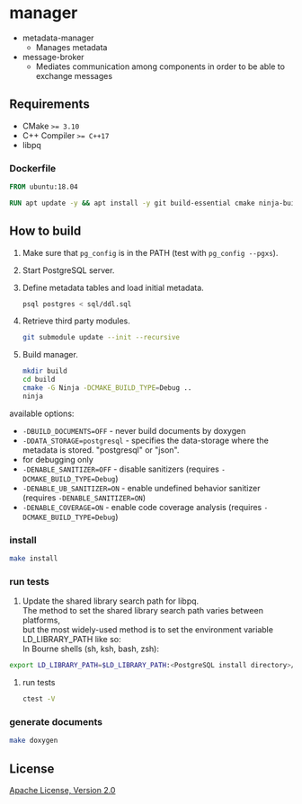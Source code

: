 # manager

* metadata-manager
  * Manages metadata
* message-broker
  * Mediates communication among components in order to be able to exchange messages

## Requirements

* CMake `>= 3.10`
* C++ Compiler `>= C++17`
* libpq

### Dockerfile

```dockerfile
FROM ubuntu:18.04

RUN apt update -y && apt install -y git build-essential cmake ninja-build doxygen libboost-system-dev
```

## How to build

1. Make sure that `pg_config` is in the PATH (test with `pg_config --pgxs`).

1. Start PostgreSQL server.

1. Define metadata tables and load initial metadata.

    ```sh
    psql postgres < sql/ddl.sql
    ```

1. Retrieve third party modules.

    ```sh
    git submodule update --init --recursive
    ```

1. Build manager.

    ```sh
    mkdir build
    cd build
    cmake -G Ninja -DCMAKE_BUILD_TYPE=Debug ..
    ninja
    ```

available options:

* `-DBUILD_DOCUMENTS=OFF` - never build documents by doxygen
* `-DDATA_STORAGE=postgresql` - specifies the data-storage where the metadata is stored. "postgresql" or "json".
* for debugging only
* `-DENABLE_SANITIZER=OFF` - disable sanitizers (requires `-DCMAKE_BUILD_TYPE=Debug`)
* `-DENABLE_UB_SANITIZER=ON` - enable undefined behavior sanitizer (requires `-DENABLE_SANITIZER=ON`)
* `-DENABLE_COVERAGE=ON` - enable code coverage analysis (requires `-DCMAKE_BUILD_TYPE=Debug`)

### install

```sh
make install
```

### run tests

1. Update the shared library search path for libpq.  
    The method to set the shared library search path varies between platforms,  
    but the most widely-used method is to set the environment variable LD_LIBRARY_PATH like so:  
    In Bourne shells (sh, ksh, bash, zsh):  

 ```sh
 export LD_LIBRARY_PATH=$LD_LIBRARY_PATH:<PostgreSQL install directory>/lib
 ```

1. run tests

    ```sh
    ctest -V
    ```

### generate documents

```sh
make doxygen
```

## License

[Apache License, Version 2.0](http://www.apache.org/licenses/LICENSE-2.0)
